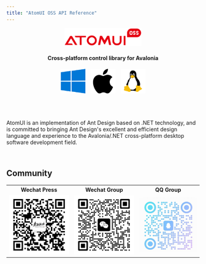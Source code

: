 ```yaml
---
title: "AtomUI OSS API Reference"
---
```


<div style="margin:0 auto; width: 40%">
    <img src="images/atomui-oss.svg"/>
</div>

<div style="text-align: center; margin-top:20px">
    <strong>Cross-platform control library for Avalonia</strong>
</div>

<div style="margin:20px auto; width: 220px; display:flex;justify-content: space-between;align-items: center;">
    <img src="images/windows.svg" style="width:64px"/>
    <img src="images/macos.svg" style="width:64px"/>
    <img src="images/linux.svg" style="width:64px"/>
</div>

</br>
</br>

AtomUI is an implementation of Ant Design based on .NET technology, and is committed to bringing Ant Design's excellent and efficient design language and experience to the Avalonia/.NET cross-platform desktop software development field.

</br>

## Community

<div align="center">
    <table>
       <tr>
          <th><strong>Wechat Press<strong></th>
          <th><strong>Wechat Group</strong></th>
          <th><strong>QQ Group</strong></th>
       </tr>
       <tr>
          <td><img src="images/qinware-wechatpress.png" style="width:300px"/> </td>
          <td><img src="images/atomui-wechat.png" style="width:300px"/></td>
          <td><img src="images/atomui-qq.png" style="width:300px"/></td>
      </tr>
    </table>
</div>